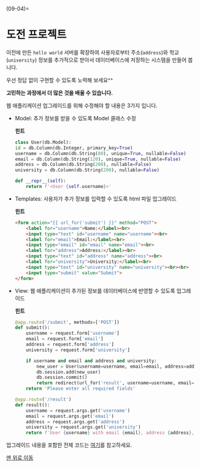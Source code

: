 (09-04)=
# 도전 프로젝트

이전에 만든 `hello world` 서버를 확장하여 사용자로부터 주소(`address`)와 학교(`university`) 정보를 추가적으로 받아서 데이터베이스에 저장하는 시스템을 만들어 봅니다.

우선 정답 없이 구현할 수 있도록 노력해 보세요^^

**고민하는 과정에서 더 많은 것을 배울 수 있습니다.**

웹 애플리케이션 업그레이드를 위해 수정해야 할 내용은 3가지 입니다.

- Model: 추가 정보를 받을 수 있도록 Model 클래스 수정

    **힌트**

    ```python
    class User(db.Model):
    id = db.Column(db.Integer, primary_key=True)
    username = db.Column(db.String(80), unique=True, nullable=False)
    email = db.Column(db.String(120), unique=True, nullable=False)
    address = db.Column(db.String(200), nullable=False)
    university = db.Column(db.String(200), nullable=False)

    def __repr__(self):
        return f'<User {self.username}>'
    ```

- Templates: 사용자가 추가 정보를 입력할 수 있도록 html 파일 업그레이드

    **힌트**

    ```html
    <form action="{{ url_for('submit') }}" method="POST">
        <label for="username">Name:</label><br>
        <input type="text" id="username" name="username"><br>
        <label for="email">Email:</label><br>
        <input type="email" id="email" name="email"><br>
        <label for="address">Address:</label><br>
        <input type="text" id="address" name="address"><br>
        <label for="university">University:</label><br>
        <input type="text" id="university" name="university"><br><br>
        <input type="submit" value="Submit">
    </form>
    ```

- View: 웹 애플리케이션이 추가된 정보를 데이터베이스에 반영할 수 있도록 업그레이드

    **힌트**

    ```python
    @app.route('/submit', methods=['POST'])
    def submit():
        username = request.form['username']
        email = request.form['email']
        address = request.form['address']
        university = request.form['university']

        if username and email and address and university:
            new_user = User(username=username, email=email, address=address, university=university)
            db.session.add(new_user)
            db.session.commit()
            return redirect(url_for('result', username=username, email=email, address=address, university=university))
        return 'Please enter all required fields'

    @app.route('/result')
    def result():
        username = request.args.get('username')
        email = request.args.get('email')
        address = request.args.get('address')
        university = request.args.get('university')
        return f'User {username} with email {email}, address {address}, and university {university} has been added to the database.'
    ```


업그레이드 내용을 포함한 전체 코드는 [여기](../solutions/ch09_solution.md)를 참고하세요.


[맨 위로 이동](09-04)